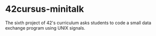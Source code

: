 # 42cursus-minitalk
The sixth project of 42's curriculum asks students to code a small data exchange program using UNIX signals.

